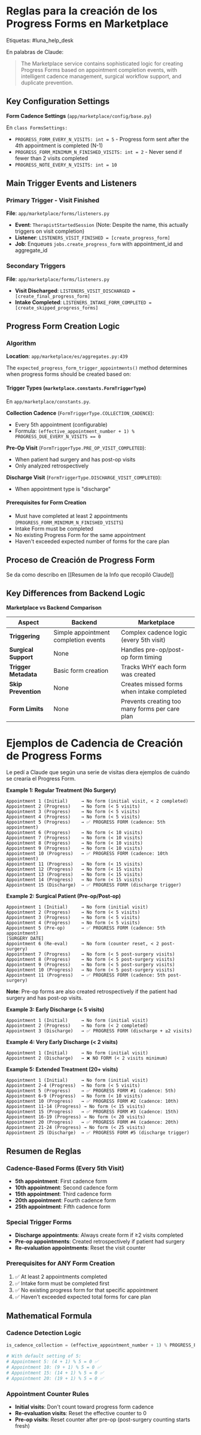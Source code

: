 # Reglas para la creación de los Progress Forms en Marketplace

Etiquetas: #luna_help_desk 

En palabras de Claude:

> The Marketplace service contains sophisticated logic for creating Progress Forms based on appointment completion events, with intelligent cadence management, surgical workflow support, and duplicate prevention.

## Key Configuration Settings

**Form Cadence Settings** (`app/marketplace/config/base.py`)

En `class FormsSettings:`

- `PROGRESS_FORM_EVERY_N_VISITS: int = 5` - Progress form sent after the 4th appointment is completed (N-1)
- `PROGRESS_FORM_MINIMUM_N_FINISHED_VISITS: int = 2` - Never send if fewer than 2 visits completed
- `PROGRESS_NOTE_EVERY_N_VISITS: int = 10`

## Main Trigger Events and Listeners

### Primary Trigger - Visit Finished

**File**: `app/marketplace/forms/listeners.py`

- **Event**: `TherapistStartedSession` (Note: Despite the name, this actually triggers on visit completion)
- **Listener**: `LISTENERS_VISIT_FINISHED = [create_progress_form]`
- **Job**: Enqueues `jobs.create_progress_form` with appointment_id and aggregate_id

### Secondary Triggers

**File**: `app/marketplace/forms/listeners.py`

- **Visit Discharged**: `LISTENERS_VISIT_DISCHARGED = [create_final_progress_form]`
- **Intake Completed**: `LISTENERS_INTAKE_FORM_COMPLETED = [create_skipped_progress_forms]`

## Progress Form Creation Logic

### Algorithm

**Location**: `app/marketplace/es/aggregates.py:439`

The `expected_progress_form_trigger_appointments()` method determines when progress forms should be created based on:

#### Trigger Types (`marketplace.constants.FormTriggerType`)

En `app/marketplace/constants.py`.

**Collection Cadence** (`FormTriggerType.COLLECTION_CADENCE`): 
   - Every 5th appointment (configurable)
   - Formula: `(effective_appointment_number + 1) % PROGRESS_DUE_EVERY_N_VISITS == 0`

**Pre-Op Visit** (`FormTriggerType.PRE_OP_VISIT_COMPLETED`):
   - When patient had surgery and has post-op visits
   - Only analyzed retrospectively

**Discharge Visit** (`FormTriggerType.DISCHARGE_VISIT_COMPLETED`):
   - When appointment type is "discharge"

#### Prerequisites for Form Creation

- Must have completed at least 2 appointments (`PROGRESS_FORM_MINIMUM_N_FINISHED_VISITS`)
- Intake Form must be completed 
- No existing Progress Form for the same appointment
- Haven't exceeded expected number of forms for the care plan

## Proceso de Creación de Progress Form

Se da como describo en [[Resumen de la Info que recopiló Claude]]

## Key Differences from Backend Logic

**Marketplace vs Backend Comparison**

| Aspect | Backend | Marketplace |
|--------|---------|-------------|
| **Triggering** | Simple appointment completion events | Complex cadence logic (every 5th visit) |
| **Surgical Support** | None | Handles pre-op/post-op form timing |
| **Trigger Metadata** | Basic form creation | Tracks WHY each form was created |
| **Skip Prevention** | None | Creates missed forms when intake completed |
| **Form Limits** | None | Prevents creating too many forms per care plan |


# Ejemplos de Cadencia de Creación de Progress Forms

Le pedí a Claude que según una serie de visitas diera ejemplos de cuándo se crearía el Progress Form.

**Example 1: Regular Treatment (No Surgery)**

```
Appointment 1 (Initial)     → No form (initial visit, < 2 completed)
Appointment 2 (Progress)    → No form (< 5 visits)
Appointment 3 (Progress)    → No form (< 5 visits)
Appointment 4 (Progress)    → No form (< 5 visits)
Appointment 5 (Progress)    → ✅ PROGRESS FORM (cadence: 5th appointment)
Appointment 6 (Progress)    → No form (< 10 visits)
Appointment 7 (Progress)    → No form (< 10 visits)
Appointment 8 (Progress)    → No form (< 10 visits)
Appointment 9 (Progress)    → No form (< 10 visits)
Appointment 10 (Progress)   → ✅ PROGRESS FORM (cadence: 10th appointment)
Appointment 11 (Progress)   → No form (< 15 visits)
Appointment 12 (Progress)   → No form (< 15 visits)
Appointment 13 (Progress)   → No form (< 15 visits)
Appointment 14 (Progress)   → No form (< 15 visits)
Appointment 15 (Discharge)  → ✅ PROGRESS FORM (discharge trigger)
```

**Example 2: Surgical Patient (Pre-op/Post-op)**

```
Appointment 1 (Initial)     → No form (initial visit)
Appointment 2 (Progress)    → No form (< 5 visits)
Appointment 3 (Progress)    → No form (< 5 visits)
Appointment 4 (Progress)    → No form (< 5 visits)
Appointment 5 (Pre-op)      → ✅ PROGRESS FORM (cadence: 5th appointment)
[SURGERY DATE]
Appointment 6 (Re-eval)     → No form (counter reset, < 2 post-surgery)
Appointment 7 (Progress)    → No form (< 5 post-surgery visits)
Appointment 8 (Progress)    → No form (< 5 post-surgery visits)
Appointment 9 (Progress)    → No form (< 5 post-surgery visits)
Appointment 10 (Progress)   → No form (< 5 post-surgery visits)
Appointment 11 (Progress)   → ✅ PROGRESS FORM (cadence: 5th post-surgery)
```

**Note**: Pre-op forms are also created retrospectively if the patient had surgery and has post-op visits.

**Example 3: Early Discharge (< 5 visits)**

```
Appointment 1 (Initial)     → No form (initial visit)
Appointment 2 (Progress)    → No form (< 2 completed)
Appointment 3 (Discharge)   → ✅ PROGRESS FORM (discharge + ≥2 visits)
```

**Example 4: Very Early Discharge (< 2 visits)**

```
Appointment 1 (Initial)     → No form (initial visit)
Appointment 2 (Discharge)   → ❌ NO FORM (< 2 visits minimum)
```

**Example 5: Extended Treatment (20+ visits)**

```
Appointment 1 (Initial)     → No form (initial visit)
Appointment 2-4 (Progress)  → No form (< 5 visits)
Appointment 5 (Progress)    → ✅ PROGRESS FORM #1 (cadence: 5th)
Appointment 6-9 (Progress)  → No form (< 10 visits)
Appointment 10 (Progress)   → ✅ PROGRESS FORM #2 (cadence: 10th)
Appointment 11-14 (Progress) → No form (< 15 visits)
Appointment 15 (Progress)   → ✅ PROGRESS FORM #3 (cadence: 15th)
Appointment 16-19 (Progress) → No form (< 20 visits)
Appointment 20 (Progress)   → ✅ PROGRESS FORM #4 (cadence: 20th)
Appointment 21-24 (Progress) → No form (< 25 visits)
Appointment 25 (Discharge)  → ✅ PROGRESS FORM #5 (discharge trigger)
```

## Resumen de Reglas

### Cadence-Based Forms (Every 5th Visit)

- **5th appointment**: First cadence form
- **10th appointment**: Second cadence form  
- **15th appointment**: Third cadence form
- **20th appointment**: Fourth cadence form
- **25th appointment**: Fifth cadence form

### Special Trigger Forms

- **Discharge appointments**: Always create form if ≥2 visits completed
- **Pre-op appointments**: Created retrospectively if patient had surgery
- **Re-evaluation appointments**: Reset the visit counter

### Prerequisites for ANY Form Creation

1. ✅ At least 2 appointments completed
2. ✅ Intake form must be completed first
3. ✅ No existing progress form for that specific appointment
4. ✅ Haven't exceeded expected total forms for care plan

## Mathematical Formula

### Cadence Detection Logic

```python
is_cadence_collection = (effective_appointment_number + 1) % PROGRESS_FORM_EVERY_N_VISITS == 0

# With default setting of 5:
# Appointment 5: (4 + 1) % 5 = 0 ✅ 
# Appointment 10: (9 + 1) % 5 = 0 ✅
# Appointment 15: (14 + 1) % 5 = 0 ✅
# Appointment 20: (19 + 1) % 5 = 0 ✅
```

### Appointment Counter Rules

- **Initial visits**: Don't count toward progress form cadence
- **Re-evaluation visits**: Reset the effective counter to 0
- **Pre-op visits**: Reset counter after pre-op (post-surgery counting starts fresh)